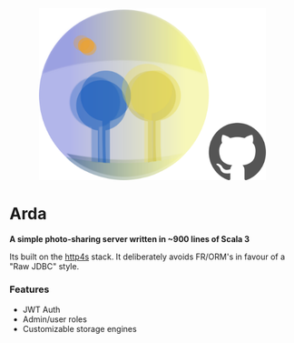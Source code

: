 <div align="center">
    <img src="pix/arda_with_github.png" width="400"/>
</div>

# Arda
**A simple photo-sharing server written in ~900 lines of Scala 3**

Its built on the [http4s](https://http4s.org/) stack. It deliberately avoids FR/ORM's in favour of a "Raw JDBC" style.

### Features
- JWT Auth
- Admin/user roles
- Customizable storage engines
